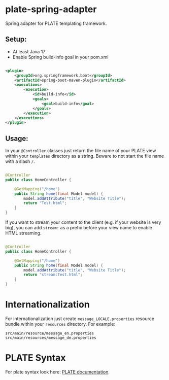 # plate-spring-adapter

Spring adapter for PLATE templating framework.

## Setup:

- At least Java 17
- Enable Spring build-info goal in your pom.xml

```xml

<plugin>
    <groupId>org.springframework.boot</groupId>
    <artifactId>spring-boot-maven-plugin</artifactId>
    <executions>
        <execution>
            <id>build-info</id>
            <goals>
                <goal>build-info</goal>
            </goals>
        </execution>
    </executions>
</plugin>
```

## Usage:

In your `@Controller` classes just return the file name of your PLATE view within your `templates` directory as a
string. Beware to not start the file name with a slash `/`.

```java

@Controller
public class HomeController {

    @GetMapping("/home")
    public String home(final Model model) {
        model.addAttribute("title", "Website Title");
        return "Test.html";
    }
}
```

If you want to stream your content to the client (e.g. if your website is very big), you can add `stream:` as a prefix
before your view name to enable HTML streaming.

```java

@Controller
public class HomeController {

    @GetMapping("/home")
    public String home(final Model model) {
        model.addAttribute("title", "Website Title");
        return "stream:Test.html";
    }
}
```

# Internationalization

For internationalization just create `message_LOCALE.properties` resource bundle within your `resources` directory.
For example:

```
src/main/resource/message_en.properties
src/main/resources/message_de.properties
```

# PLATE Syntax

For plate syntax look here: [PLATE documentation](https://github.com/voelza/plate).